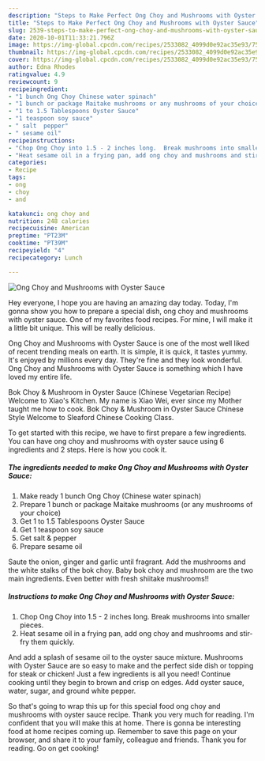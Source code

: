 ```yaml
---
description: "Steps to Make Perfect Ong Choy and Mushrooms with Oyster Sauce"
title: "Steps to Make Perfect Ong Choy and Mushrooms with Oyster Sauce"
slug: 2539-steps-to-make-perfect-ong-choy-and-mushrooms-with-oyster-sauce
date: 2020-10-01T11:33:21.796Z
image: https://img-global.cpcdn.com/recipes/2533082_4099d0e92ac35e93/751x532cq70/ong-choy-and-mushrooms-with-oyster-sauce-recipe-main-photo.jpg
thumbnail: https://img-global.cpcdn.com/recipes/2533082_4099d0e92ac35e93/751x532cq70/ong-choy-and-mushrooms-with-oyster-sauce-recipe-main-photo.jpg
cover: https://img-global.cpcdn.com/recipes/2533082_4099d0e92ac35e93/751x532cq70/ong-choy-and-mushrooms-with-oyster-sauce-recipe-main-photo.jpg
author: Edna Rhodes
ratingvalue: 4.9
reviewcount: 9
recipeingredient:
- "1 bunch Ong Choy Chinese water spinach"
- "1 bunch or package Maitake mushrooms or any mushrooms of your choice"
- "1 to 1.5 Tablespoons Oyster Sauce"
- "1 teaspoon soy sauce"
- " salt  pepper"
- " sesame oil"
recipeinstructions:
- "Chop Ong Choy into 1.5 - 2 inches long.  Break mushrooms into smaller pieces."
- "Heat sesame oil in a frying pan, add ong choy and mushrooms and stir-fry them quickly."
categories:
- Recipe
tags:
- ong
- choy
- and

katakunci: ong choy and 
nutrition: 248 calories
recipecuisine: American
preptime: "PT23M"
cooktime: "PT39M"
recipeyield: "4"
recipecategory: Lunch

---
```



![Ong Choy and Mushrooms with Oyster Sauce](https://img-global.cpcdn.com/recipes/2533082_4099d0e92ac35e93/751x532cq70/ong-choy-and-mushrooms-with-oyster-sauce-recipe-main-photo.jpg)

Hey everyone, I hope you are having an amazing day today. Today, I'm gonna show you how to prepare a special dish, ong choy and mushrooms with oyster sauce. One of my favorites food recipes. For mine, I will make it a little bit unique. This will be really delicious.

Ong Choy and Mushrooms with Oyster Sauce is one of the most well liked of recent trending meals on earth. It is simple, it is quick, it tastes yummy. It's enjoyed by millions every day. They're fine and they look wonderful. Ong Choy and Mushrooms with Oyster Sauce is something which I have loved my entire life.

Bok Choy &amp; Mushroom in Oyster Sauce (Chinese Vegetarian Recipe) Welcome to Xiao&#39;s Kitchen. My name is Xiao Wei, ever since my Mother taught me how to cook. Bok Choy &amp; Mushroom in Oyster Sauce Chinese Style Welcome to Sleaford Chinese Cooking Class.


To get started with this recipe, we have to first prepare a few ingredients. You can have ong choy and mushrooms with oyster sauce using 6 ingredients and 2 steps. Here is how you cook it.

<!--inarticleads1-->

##### The ingredients needed to make Ong Choy and Mushrooms with Oyster Sauce:

1. Make ready 1 bunch Ong Choy (Chinese water spinach)
1. Prepare 1 bunch or package Maitake mushrooms (or any mushrooms of your choice)
1. Get 1 to 1.5 Tablespoons Oyster Sauce
1. Get 1 teaspoon soy sauce
1. Get  salt &amp; pepper
1. Prepare  sesame oil


Saute the onion, ginger and garlic until fragrant. Add the mushrooms and the white stalks of the bok choy. Baby bok choy and mushroom are the two main ingredients. Even better with fresh shiitake mushrooms!! 

<!--inarticleads2-->

##### Instructions to make Ong Choy and Mushrooms with Oyster Sauce:

1. Chop Ong Choy into 1.5 - 2 inches long.  Break mushrooms into smaller pieces.
1. Heat sesame oil in a frying pan, add ong choy and mushrooms and stir-fry them quickly.


And add a splash of sesame oil to the oyster sauce mixture. Mushrooms with Oyster Sauce are so easy to make and the perfect side dish or topping for steak or chicken! Just a few ingredients is all you need! Continue cooking until they begin to brown and crisp on edges. Add oyster sauce, water, sugar, and ground white pepper. 

So that's going to wrap this up for this special food ong choy and mushrooms with oyster sauce recipe. Thank you very much for reading. I'm confident that you will make this at home. There is gonna be interesting food at home recipes coming up. Remember to save this page on your browser, and share it to your family, colleague and friends. Thank you for reading. Go on get cooking!

